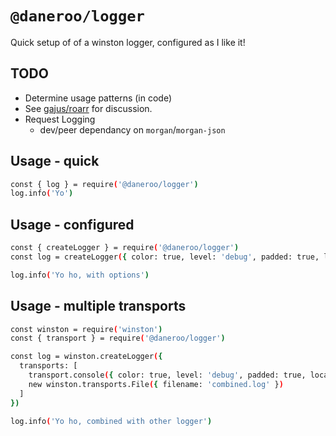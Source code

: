 # `@daneroo/logger`

Quick setup of of a winston logger, configured as I like it!

## TODO

- Determine usage patterns (in code)
- See [gajus/roarr](https://github.com/gajus/roarr) for discussion.
- Request Logging
  - dev/peer dependancy on `morgan`/`morgan-json`

## Usage - quick

```bash
const { log } = require('@daneroo/logger')
log.info('Yo')
```

## Usage - configured

```bash
const { createLogger } = require('@daneroo/logger')
const log = createLogger({ color: true, level: 'debug', padded: true, local: true, short: true })

log.info('Yo ho, with options')
```

## Usage - multiple transports

```bash
const winston = require('winston')
const { transport } = require('@daneroo/logger')

const log = winston.createLogger({
  transports: [
    transport.console({ color: true, level: 'debug', padded: true, local: false, short: false }),
    new winston.transports.File({ filename: 'combined.log' })
  ]
})

log.info('Yo ho, combined with other logger')
```
